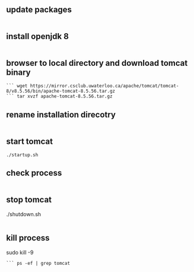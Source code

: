 

## update packages
``` sudo apt-get update
``` 
## install openjdk 8

``` sudo apt install openjdk-8-jdk 
``` 
## browser to local directory and download tomcat binary

``` cd /usr/local/
``` wget https://mirror.csclub.uwaterloo.ca/apache/tomcat/tomcat-8/v8.5.56/bin/apache-tomcat-8.5.56.tar.gz
``` tar xvzf apache-tomcat-8.5.56.tar.gz 
``` 

## rename installation direcotry
``` mv apache-tomcat-8.5.56.tar.gz tomcat 
``` 
## start tomcat
``` cd /usr/local/tomcat/bin/
./startup.sh 
```

## check process 
 ``` ps -ef | grep tomcat

``` 
## stop tomcat 
./shutdown.sh
``` 
``` 
## kill process 
sudo kill -9 <processid> 
``` 
``` ps -ef | grep tomcat


```
